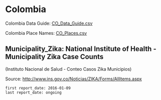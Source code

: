 # Colombia

Colombia Data Guide\: [CO_Data_Guide.csv](CO_Data_Guide.csv)

Colombia Place Names: [CO_Places.csv](CO_Places.csv)

## Municipality_Zika: National Institute of Health - Municipality Zika Case Counts
\(Instituto Nacional de Salud - Conteo Casos Zika Municipios\)

Source: <http://www.ins.gov.co/Noticias/ZIKA/Forms/AllItems.aspx>

    first report_date: 2016-01-09
    last report_date: ongoing
